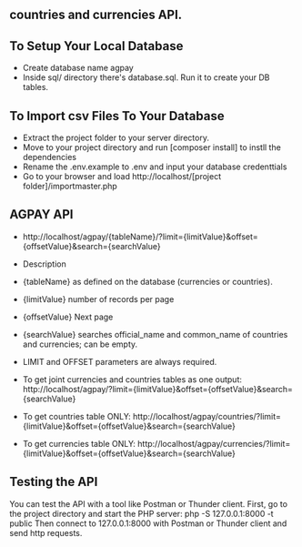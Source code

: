 countries and currencies API.
----------------------------------------------

To Setup Your Local Database
-------------------------------------------------------------
* Create database name agpay
* Inside sql/ directory there's database.sql. Run it to create your DB tables.

To Import csv Files To Your Database
--------------------------------------------------------------
* Extract the project folder to your server directory. 
* Move to your project directory and run [composer install] to instll the dependencies
* Rename the .env.example to .env and input your database credenttials
* Go to your browser and load http://localhost/[project folder]/importmaster.php

AGPAY API
---------------------------------------------------------------
* http://localhost/agpay/{tableName}/?limit={limitValue}&offset={offsetValue}&search={searchValue}
* Description
* {tableName} as defined on the database (currencies or countries).
* {limitValue} number of records per page
* {offsetValue} Next page
* {searchValue} searches official_name and common_name of countries and currencies; can be empty.
* LIMIT and OFFSET parameters are always required.

* To get joint currencies and countries tables as one output: http://localhost/agpay/?limit={limitValue}&offset={offsetValue}&search={searchValue}
* To get countries table ONLY: http://localhost/agpay/countries/?limit={limitValue}&offset={offsetValue}&search={searchValue}
* To get currencies table ONLY: http://localhost/agpay/currencies/?limit={limitValue}&offset={offsetValue}&search={searchValue}

Testing the API
---------------------------------------------------------------
You can test the API with a tool like Postman or Thunder client. First, go to the project directory and start the PHP server: php -S 127.0.0.1:8000 -t public
Then connect to 127.0.0.1:8000 with Postman or Thunder client and send http requests. 
